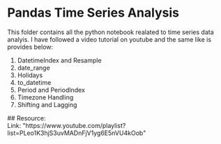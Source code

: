 

# __Pandas Time Series Analysis__
This folder contains all the python notebook realated to time series data analyis. I have followed a video tutorial on youtube and the same like is provides below:
<ol>
  <li>DatetimeIndex and Resample</li>
  <li>date_range</li>
  <li>Holidays</li>
  <li>to_datetime</li>
  <li>Period and PeriodIndex</li>
  <li>Timezone Handling</li>
  <li>Shifting and Lagging</li>
</ol>  
## Resource:</br>
Link: "https://www.youtube.com/playlist?list=PLeo1K3hjS3uvMADnFjV1yg6E5nVU4kOob"
